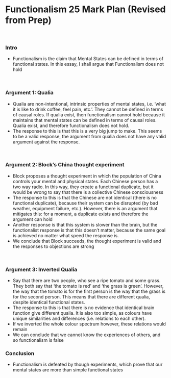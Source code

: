 # Functionalism 25 Mark Plan (Revised from Prep)

</br>

### Intro

- Functionalism is the claim that Mental States can be defined in terms of functional states. In this essay, I shall argue that Functionalism does not hold

</br>

### Argument 1: Qualia

- Qualia are non-intentional, intrinsic properties of mental states, i.e. ‘what it is like to drink coffee, feel pain, etc.’. They cannot be defined in terms of causal roles. If qualia exist, then functionalism cannot hold because it maintains that mental states can be defined in terms of causal roles. Qualia exist, and therefore functionalism does not hold.
- The response to this is that this is a very big jump to make. This seems to be a valid response, the argument from qualia does not have any valid argument against the response.

</br>

### Argument 2: Block’s China thought experiment

- Block proposes a thought experiment in which the population of China controls your mental and physical states. Each Chinese person has a two way radio. In this way, they create a functional duplicate, but it would be wrong to say that there is a collective Chinese consciousness
- The response to this is that the Chinese are not identical (there is no functional duplicate), because their system can be disrupted (by bad weather, equipment failure, etc.). However, there is an argument that mitigates this: for a moment, a duplicate exists and therefore the argument can hold
- Another response is that this system is slower than the brain, but the functionalist response is that this doesn’t matter, because the same goal is achieved no matter what speed the response is.
- We conclude that Block succeeds, the thought experiment is valid and the responses to objections are strong

</br>

### Argument 3: Inverted Qualia

- Say that there are two people, who see a ripe tomato and some grass. They both say that ‘the tomato is red’ and ‘the grass is green’. However, the way that the tomato is for the first person is the way that the grass is for the second person. This means that there are different qualia, despite identical functional states.
- The response to this is that there is no evidence that identical brain function give different qualia. It is also too simple, as colours have unique similarities and differences (i.e. relations to each other).
- If we inverted the whole colour spectrum however, these relations would remain
- We can conclude that we cannot know the experiences of others, and so functionalism is false

### Conclusion

- Functionalism is defeated by though experiments, which prove that our mental states are more than simple functional states